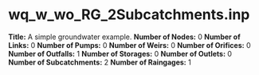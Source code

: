 # wq_w_wo_RG_2Subcatchments.inp
**Title:**  A simple groundwater example.
**Number of Nodes:** 0
**Number of Links:** 0
**Number of Pumps:** 0
**Number of Weirs:** 0
**Number of Orifices:** 0
**Number of Outfalls:** 1
**Number of Storages:** 0
**Number of Outlets:** 0
**Number of Subcatchments:** 2
**Number of Raingages:** 1
